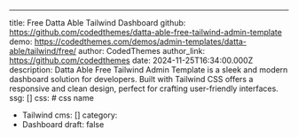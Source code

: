 ---
title: Free Datta Able Tailwind Dashboard
github: https://github.com/codedthemes/datta-able-free-tailwind-admin-template 
demo: https://codedthemes.com/demos/admin-templates/datta-able/tailwind/free/
author: CodedThemes 
author_link: https://github.com/codedthemes 
date: 2024-11-25T16:34:00.000Z 
description: Datta Able Free Tailwind Admin Template is a sleek and modern dashboard solution for developers. Built with Tailwind CSS offers a responsive and clean design, perfect for crafting user-friendly interfaces.
ssg: []
css: # css name
  - Tailwind
cms: []
category: 
  - Dashboard
draft: false 
